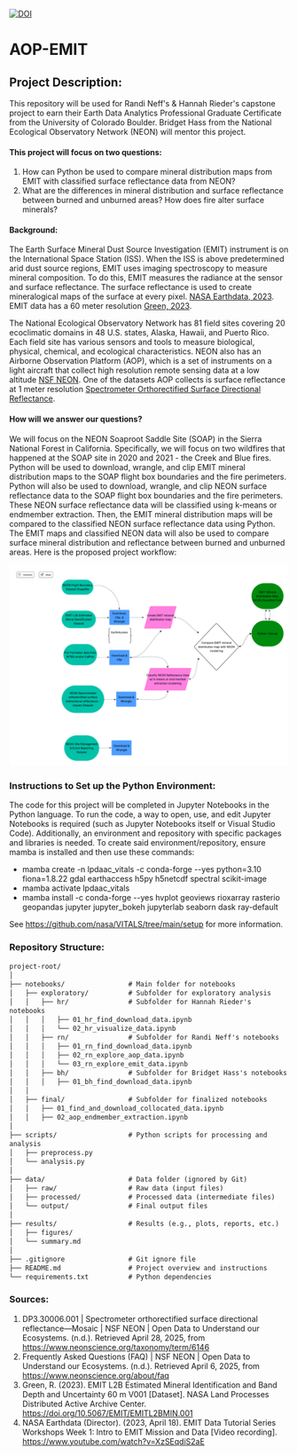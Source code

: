 [![DOI](https://zenodo.org/badge/968394746.svg)](https://doi.org/10.5281/zenodo.15300127)

# AOP-EMIT

## Project Description:
This repository will be used for Randi Neff's & Hannah Rieder's capstone project to earn their Earth Data Analytics Professional Graduate Certificate from the University of Colorado Boulder. Bridget Hass from the National Ecological Observatory Network (NEON) will mentor this project.

#### This project will focus on two questions:
1. How can Python be used to compare mineral distribution maps from EMIT with classified surface reflectance data from NEON?
2. What are the differences in mineral distribution and surface reflectance between burned and unburned areas? How does fire alter surface minerals?

#### Background:
The Earth Surface Mineral Dust Source Investigation (EMIT) instrument is on the International Space Station (ISS). When the ISS is above predetermined arid dust source regions, EMIT uses imaging spectroscopy to measure mineral composition. To do this, EMIT measures the radiance at the sensor and surface reflectance. The surface reflectance is used to create mineralogical maps of the surface at every pixel. [NASA Earthdata, 2023](https://youtu.be/XzSEqdiS2aE?si=tVGhGFSt7dm2RFOG). EMIT data has a 60 meter resolution [Green, 2023](https://lpdaac.usgs.gov/products/emitl2bminv001/).

The National Ecological Observatory Network has 81 field sites covering 20 ecoclimatic domains in 48 U.S. states, Alaska, Hawaii, and Puerto Rico. Each field site has various sensors and tools to measure biological, physical, chemical, and ecological characteristics. NEON also has an Airborne Observation Platform (AOP), which is a set of instruments on a light aircraft that collect high resolution remote sensing data at a low altitude [NSF NEON](https://www.neonscience.org/about/faq). One of the datasets AOP collects is surface reflectance at 1 meter resolution [Spectrometer Orthorectified Surface Directional Reflectance](https://data.neonscience.org/data-products/DP3.30006.001).

#### How will we answer our questions?
We will focus on the NEON Soaproot Saddle Site (SOAP) in the Sierra National Forest in California. Specifically, we will focus on two wildfires that happened at the SOAP site in 2020 and 2021 - the Creek and Blue fires. Python will be used to download, wrangle, and clip EMIT mineral distribution maps to the SOAP flight box boundaries and the fire perimeters. Python will also be used to download, wrangle, and clip NEON surface reflectance data to the SOAP flight box boundaries and the fire perimeters. These NEON surface reflectance data will be classified using k-means or endmember extraction. Then, the EMIT mineral distribution maps will be compared to the classified NEON surface reflectance data using Python. The EMIT maps and classified NEON data will also be used to compare surface mineral distribution and reflectance between burned and unburned areas. Here is the proposed project workflow:

<img src="img/capstone_workflow.png">

### Instructions to Set up the Python Environment:
The code for this project will be completed in Jupyter Notebooks in the Python language. To run the code, a way to open, use, and edit Jupyter Notebooks is required (such as Jupyter Notebooks itself or Visual Studio Code). Additionally, an environment and repository with specific packages and libraries is needed. To create said environment/repository, ensure mamba is installed and then use these commands:

* mamba create -n lpdaac_vitals -c conda-forge --yes python=3.10 fiona=1.8.22 gdal earthaccess h5py h5netcdf spectral scikit-image
* mamba activate lpdaac_vitals
* mamba install -c conda-forge --yes hvplot geoviews rioxarray rasterio geopandas jupyter jupyter_bokeh jupyterlab seaborn dask ray-default

See https://github.com/nasa/VITALS/tree/main/setup for more information.

### Repository Structure:

```
project-root/
│
├── notebooks/                # Main folder for notebooks
│   ├── exploratory/          # Subfolder for exploratory analysis
│   │   ├── hr/               # Subfolder for Hannah Rieder's notebooks
│   │   │   ├── 01_hr_find_download_data.ipynb
│   │   │   └── 02_hr_visualize_data.ipynb
│   │   ├── rn/               # Subfolder for Randi Neff's notebooks
│   │   │   ├── 01_rn_find_download_data.ipynb
│   │   │   ├── 02_rn_explore_aop_data.ipynb
│   │   │   └── 03_rn_explore_emit_data.ipynb
│   │   ├── bh/               # Subfolder for Bridget Hass's notebooks
│   │   │   ├── 01_bh_find_download_data.ipynb
│   │
│   ├── final/                # Subfolder for finalized notebooks
│   │   ├── 01_find_and_download_collocated_data.ipynb
│   │   ├── 02_aop_endmember_extraction.ipynb
│
├── scripts/                  # Python scripts for processing and analysis
│   ├── preprocess.py
│   └── analysis.py
│
├── data/                     # Data folder (ignored by Git)
│   ├── raw/                  # Raw data (input files)
│   ├── processed/            # Processed data (intermediate files)
│   └── output/               # Final output files
│
├── results/                  # Results (e.g., plots, reports, etc.)
│   ├── figures/
│   └── summary.md
│
├── .gitignore                # Git ignore file
├── README.md                 # Project overview and instructions
└── requirements.txt          # Python dependencies
```

### Sources:

1. DP3.30006.001 | Spectrometer orthorectified surface directional reflectance—Mosaic | NSF NEON | Open Data to Understand our Ecosystems. (n.d.). Retrieved April 28, 2025, from https://www.neonscience.org/taxonomy/term/6146
2. Frequently Asked Questions (FAQ) | NSF NEON | Open Data to Understand our Ecosystems. (n.d.). Retrieved April 6, 2025, from https://www.neonscience.org/about/faq
3. Green, R. (2023). EMIT L2B Estimated Mineral Identification and Band Depth and Uncertainty 60 m V001 [Dataset]. NASA Land Processes Distributed Active Archive Center. https://doi.org/10.5067/EMIT/EMITL2BMIN.001
4. NASA Earthdata (Director). (2023, April 18). EMIT Data Tutorial Series Workshops Week 1: Intro to EMIT Mission and Data [Video recording]. https://www.youtube.com/watch?v=XzSEqdiS2aE

